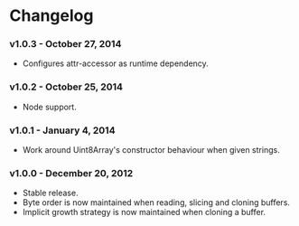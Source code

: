 # Changelog

### v1.0.3 - October 27, 2014

- Configures attr-accessor as runtime dependency.

### v1.0.2 - October 25, 2014

- Node support.

### v1.0.1 - January 4, 2014

- Work around Uint8Array's constructor behaviour when given strings.

### v1.0.0 - December 20, 2012

- Stable release.
- Byte order is now maintained when reading, slicing and cloning buffers.
- Implicit growth strategy is now maintained when cloning a buffer.
